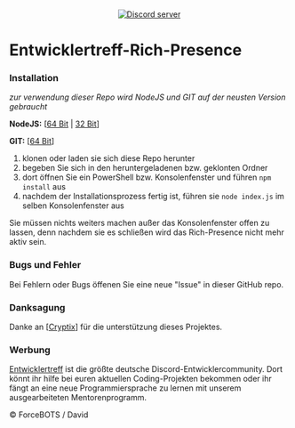 <div align="center">
  <br />
  <p>
    <a href="https://discord.gg/UtXEP5e"><img src="https://discordapp.com/api/guilds/365116470339960832/embed.png" alt="Discord server" /></a>
  </p>
</div>

# Entwicklertreff-Rich-Presence

### __Installation__

*zur verwendung dieser Repo wird NodeJS und GIT auf der neusten Version gebraucht*

**NodeJS:** [[64 Bit](https://nodejs.org/dist/v9.4.0/node-v9.4.0-x64.msi) | [32 Bit](https://nodejs.org/dist/v9.4.0/node-v9.4.0-x86.msi)]

**GIT:** [[64 Bit](https://github.com/git-for-windows/git/releases/download/v2.15.1.windows.2/Git-2.15.1.2-64-bit.exe)]

1. klonen oder laden sie sich diese Repo herunter
2. begeben Sie sich in den heruntergeladenen bzw. geklonten Ordner
3. dort öffnen Sie ein PowerShell bzw. Konsolenfenster und führen `npm install` aus
4. nachdem der Installationsprozess fertig ist, führen sie `node index.js` im selben Konsolenfenster aus

Sie müssen nichts weiters machen außer das Konsolenfenster offen zu lassen, denn nachdem sie es schließen wird das Rich-Presence nicht mehr aktiv sein.

### __Bugs und Fehler__

Bei Fehlern oder Bugs öffenen Sie eine neue "Issue" in dieser GitHub repo.

### __Danksagung__

Danke an [[Cryptix](https://cryptix.cc)] für die unterstützung dieses Projektes.

### __Werbung__

[Entwicklertreff](https://discord.gg/UtXEP5e) ist die größte deutsche Discord-Entwicklercommunity. Dort könnt ihr hilfe bei euren aktuellen Coding-Projekten bekommen oder ihr fängt an eine neue Programmiersprache zu lernen mit unserem ausgearbeiteten Mentorenprogramm.

© ForceBOTS / David
